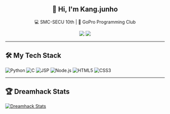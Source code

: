 <h2 align="center">👋 Hi, I'm <strong>Kang.junho</strong></h2>
<p align="center">💻 SMC-SECU 10th | 🎯 GoPro Programming Club</p>

<p align="center">
  <img src="https://img.shields.io/badge/School-SMC--SECU-blue?style=flat-square&logo=google-scholar&logoColor=white" />
  <img src="https://img.shields.io/badge/Club-GoPro%20Programming-9cf?style=flat-square&logo=codeforces&logoColor=black" />
</p>

---

## 🛠️ My Tech Stack

![Python](https://img.shields.io/badge/Python-3776AB?style=for-the-badge&logo=python&logoColor=white)
![C](https://img.shields.io/badge/C-00599C?style=for-the-badge&logo=c&logoColor=white)
![JSP](https://img.shields.io/badge/JSP-007396?style=for-the-badge&logo=java&logoColor=white)
![Node.js](https://img.shields.io/badge/Node.js-339933?style=for-the-badge&logo=node.js&logoColor=white)
![HTML5](https://img.shields.io/badge/HTML5-E34F26?style=for-the-badge&logo=html5&logoColor=white)
![CSS3](https://img.shields.io/badge/CSS3-1572B6?style=for-the-badge&logo=css3&logoColor=white)

---

## 🏆 Dreamhack Stats

[![Dreamhack Stats](https://dreamhack-readme-stats.vercel.app/api/stats?username=BTB)](https://dreamhack.io/users/33534/wargame)

